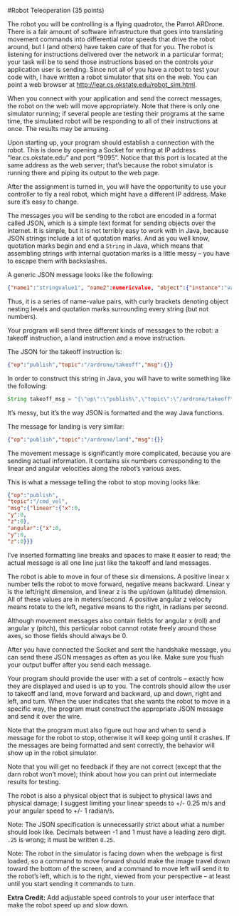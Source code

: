 #Robot Teleoperation (35 points)

The robot you will be controlling is a flying quadrotor, the Parrot ARDrone. There is a fair amount of software infrastructure that goes into translating movement commands into differential rotor speeds that drive the robot around, but I (and others) have taken care of that for you. The robot is listening for instructions delivered over the network in a particular format; your task will be to send those instructions based on the controls your application user is sending. Since not all of you have a robot to test your code with, I have written a robot simulator that sits on the web. You can point a web browser at http://lear.cs.okstate.edu/robot_sim.html.

When you connect with your application and send the correct messages, the robot on the web will move appropriately. Note that there is only one simulator running; if several people are testing their programs at the same time, the simulated robot will be responding to all of their instructions at once. The results may be amusing.

Upon starting up, your program should establish a connection with the robot. This is done by opening a Socket for writing at IP address “lear.cs.okstate.edu” and port “9095”. Notice that this port is located at the same address as the web server; that’s because the robot simulator is running there and piping its output to the web page.

After the assignment is turned in, you will have the opportunity to use your controller to fly a real robot, which might have a different IP address. Make sure it’s easy to change.

The messages you will be sending to the robot are encoded in a format called JSON, which is a simple text format for sending objects over the internet. It is simple, but it is not terribly easy to work with in Java, because JSON strings include a lot of quotation marks. And as you well know, quotation marks begin and end a `String` in Java, which means that assembling strings with internal quotation marks is a little messy – you have to escape them with backslashes.

A generic JSON message looks like the following:

```JSON
{"name1":"stringvalue1", "name2":numericvalue, "object":{"instance":"value"}}
```
Thus, it is a series of name-value pairs, with curly brackets denoting object nesting levels and quotation marks surrounding every string (but not numbers).

Your program will send three different kinds of messages to the robot: a takeoff instruction, a land instruction and a move instruction.

The JSON for the takeoff instruction is:
```JSON
{"op":"publish","topic":"/ardrone/takeoff","msg":{}}
```

In order to construct this string in Java, you will have to write something like the following:

```Java
String takeoff_msg = "{\"op\":\"publish\",\"topic\":\"/ardrone/takeoff\",\"msg\":{}}";
```

It’s messy, but it’s the way JSON is formatted and the way Java functions.

The message for landing is very similar:
```JSON
{"op":"publish","topic":"/ardrone/land","msg":{}}
```

The movement message is significantly more complicated, because you are sending actual information. It contains six numbers corresponding to the linear and angular velocities along the robot’s various axes.

This is what a message telling the robot to stop moving looks like:
```JSON
{"op":"publish",
"topic":"/cmd_vel",
"msg":{"linear":{"x":0,
"y":0,
"z":0},
"angular":{"x":0,
"y":0,
"z":0}}}
```

I’ve inserted formatting line breaks and spaces to make it easier to read; the actual message is all one line just like the takeoff and land messages.

The robot is able to move in four of these six dimensions. A positive linear x number tells the robot to move forward, negative means backward. Linear y is the left/right dimension, and linear z is the up/down (altitude) dimension. All of these values are in meters/second. A positive angular z velocity means rotate to the left, negative means to the right, in radians per second.

Although movement messages also contain fields for angular x (roll) and angular y (pitch), this particular robot cannot rotate freely around those axes, so those fields should always be 0.

After you have connected the Socket and sent the handshake message, you can send these JSON messages as often as you like. Make sure you flush your output buffer after you send each message.

Your program should provide the user with a set of controls – exactly how they are displayed and used is up to you. The controls should allow the user to takeoff and land, move forward and backward, up and down, right and left, and turn. When the user indicates that she wants the robot to move in a specific way, the program must construct the appropriate JSON message and send it over the wire.

Note that the program must also figure out how and when to send a message for the
robot to stop, otherwise it will keep going until it crashes. If the messages are being formatted and sent correctly, the behavior will show up in the robot simulator.

Note that you will get no feedback if they are not correct (except that the darn robot won’t move); think about how you can print out intermediate results for testing.

The robot is also a physical object that is subject to physical laws and physical damage; I suggest limiting your linear speeds to +/- 0.25 m/s and your angular speed to +/- 1 radian/s.

Note: The JSON specification is unnecessarily strict about what a number should look like. Decimals between -1 and 1 must have a leading zero digit. `.25` is wrong; it must be written `0.25`.

Note: The robot in the simulator is facing down when the webpage is first loaded, so a command to move forward should make the image travel down toward the bottom of the screen, and a command to move left will send it to the robot’s left, which is to the right, viewed from your perspective – at least until you start sending it commands to turn.

**Extra Credit:** Add adjustable speed controls to your user interface that make the robot speed up and slow down.

